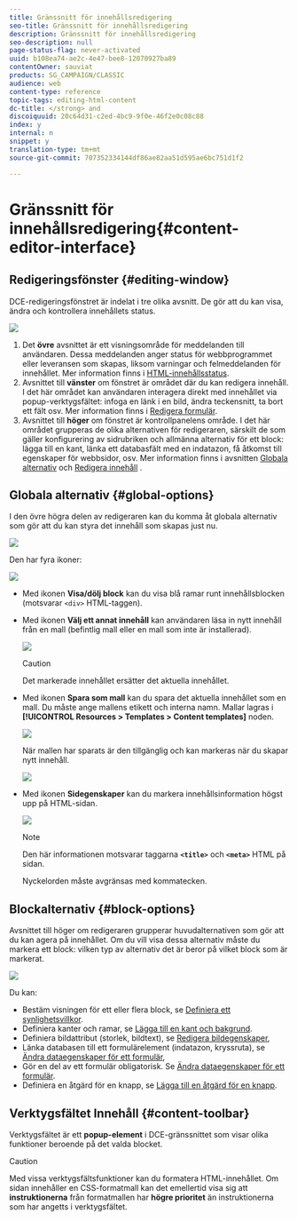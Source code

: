 ```yaml
---
title: Gränssnitt för innehållsredigering
seo-title: Gränssnitt för innehållsredigering
description: Gränssnitt för innehållsredigering
seo-description: null
page-status-flag: never-activated
uuid: b108ea74-ae2c-4e47-bee8-12070927ba89
contentOwner: sauviat
products: SG_CAMPAIGN/CLASSIC
audience: web
content-type: reference
topic-tags: editing-html-content
dc-title: </strong> and
discoiquuid: 20c64d31-c2ed-4bc9-9f0e-46f2e0c08c88
index: y
internal: n
snippet: y
translation-type: tm+mt
source-git-commit: 707352334144df86ae82aa51d595ae6bc751d1f2

---
```



# Gränssnitt för innehållsredigering{#content-editor-interface}

## Redigeringsfönster {#editing-window}

DCE-redigeringsfönstret är indelat i tre olika avsnitt. De gör att du kan visa, ändra och kontrollera innehållets status.

![](assets/dce_decoupe_window_nb.png)

1. Det **övre** avsnittet är ett visningsområde för meddelanden till användaren. Dessa meddelanden anger status för webbprogrammet eller leveransen som skapas, liksom varningar och felmeddelanden för innehållet. Mer information finns i [HTML-innehållsstatus](../../web/using/content-editing-best-practices.md#html-content-statuses).
1. Avsnittet till **vänster** om fönstret är området där du kan redigera innehåll. I det här området kan användaren interagera direkt med innehållet via popup-verktygsfältet: infoga en länk i en bild, ändra teckensnitt, ta bort ett fält osv. Mer information finns i [Redigera formulär](../../web/using/editing-content.md#editing-forms).
1. Avsnittet till **höger** om fönstret är kontrollpanelens område. I det här området grupperas de olika alternativen för redigeraren, särskilt de som gäller konfigurering av sidrubriken och allmänna alternativ för ett block: lägga till en kant, länka ett databasfält med en indatazon, få åtkomst till egenskaper för webbsidor, osv. Mer information finns i avsnitten [Globala alternativ](#global-options) och [Redigera innehåll](../../web/using/editing-content.md) .

## Globala alternativ {#global-options}

I den övre högra delen av redigeraren kan du komma åt globala alternativ som gör att du kan styra det innehåll som skapas just nu.

![](assets/dce_global_options.png)

Den har fyra ikoner:

![](assets/dce_icons_sidebar.png)

* Med ikonen **Visa/dölj block** kan du visa blå ramar runt innehållsblocken (motsvarar `<div>` HTML-taggen).

* Med ikonen **Välj ett annat innehåll** kan användaren läsa in nytt innehåll från en mall (befintlig mall eller en mall som inte är installerad).

   ![](assets/dce_popup_templatechoice.png)

   >[!CAUTION]
   >
   >Det markerade innehållet ersätter det aktuella innehållet.

* Med ikonen **Spara som mall** kan du spara det aktuella innehållet som en mall. Du måste ange mallens etikett och interna namn. Mallar lagras i **[!UICONTROL Resources > Templates > Content templates]** noden.

   ![](assets/dce_popup_savetemplate.png)

   När mallen har sparats är den tillgänglig och kan markeras när du skapar nytt innehåll.

   ![](assets/dce_create_fromtemplate.png)

* Med ikonen **Sidegenskaper** kan du markera innehållsinformation högst upp på HTML-sidan.

   ![](assets/dce_popup_headerhtml.png)

   >[!NOTE]
   >
   >Den här informationen motsvarar taggarna **`<title>`** och **`<meta>`** HTML på sidan.
   >
   >Nyckelorden måste avgränsas med kommatecken.

## Blockalternativ {#block-options}

Avsnittet till höger om redigeraren grupperar huvudalternativen som gör att du kan agera på innehållet. Om du vill visa dessa alternativ måste du markera ett block: vilken typ av alternativ det är beror på vilket block som är markerat.

![](assets/dce_right_section.png)

Du kan:

* Bestäm visningen för ett eller flera block, se [Definiera ett synlighetsvillkor](../../web/using/editing-content.md#defining-a-visibility-condition).
* Definiera kanter och ramar, se [Lägga till en kant och bakgrund](../../web/using/editing-content.md#adding-a-border-and-background).
* Definiera bildattribut (storlek, bildtext), se [Redigera bildegenskaper](../../web/using/editing-content.md#editing-image-properties),
* Länka databasen till ett formulärelement (indatazon, kryssruta), se [Ändra dataegenskaper för ett formulär](../../web/using/editing-content.md#changing-the-data-properties-for-a-form),
* Gör en del av ett formulär obligatorisk. Se [Ändra dataegenskaper för ett formulär](../../web/using/editing-content.md#changing-the-data-properties-for-a-form).
* Definiera en åtgärd för en knapp, se [Lägga till en åtgärd för en knapp](../../web/using/editing-content.md#adding-an-action-to-a-button).

## Verktygsfältet Innehåll {#content-toolbar}

Verktygsfältet är ett **popup-element** i DCE-gränssnittet som visar olika funktioner beroende på det valda blocket.

>[!CAUTION]
>
>Med vissa verktygsfältsfunktioner kan du formatera HTML-innehållet. Om sidan innehåller en CSS-formatmall kan det emellertid visa sig att **instruktionerna** från formatmallen har **högre prioritet** än instruktionerna som har angetts i verktygsfältet.

